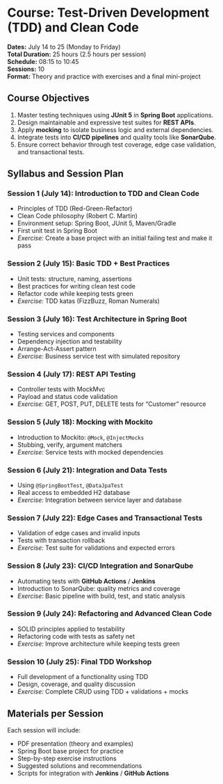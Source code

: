 # Course: Test-Driven Development (TDD) and Clean Code

**Dates:** July 14 to 25 (Monday to Friday)  
**Total Duration:** 25 hours (2.5 hours per session)  
**Schedule:** 08:15 to 10:45  
**Sessions:** 10  
**Format:** Theory and practice with exercises and a final mini-project

## Course Objectives

1. Master testing techniques using **JUnit 5** in **Spring Boot** applications.  
2. Design maintainable and expressive test suites for **REST APIs**.  
3. Apply **mocking** to isolate business logic and external dependencies.  
4. Integrate tests into **CI/CD pipelines** and quality tools like **SonarQube**.  
5. Ensure correct behavior through test coverage, edge case validation, and transactional tests.

## Syllabus and Session Plan

### Session 1 (July 14): Introduction to TDD and Clean Code
- Principles of TDD (Red-Green-Refactor)
- Clean Code philosophy (Robert C. Martin)
- Environment setup: Spring Boot, JUnit 5, Maven/Gradle
- First unit test in Spring Boot
- *Exercise:* Create a base project with an initial failing test and make it pass

### Session 2 (July 15): Basic TDD + Best Practices
- Unit tests: structure, naming, assertions
- Best practices for writing clean test code
- Refactor code while keeping tests green
- *Exercise:* TDD katas (FizzBuzz, Roman Numerals)

### Session 3 (July 16): Test Architecture in Spring Boot
- Testing services and components
- Dependency injection and testability
- Arrange-Act-Assert pattern
- *Exercise:* Business service test with simulated repository

### Session 4 (July 17): REST API Testing
- Controller tests with MockMvc
- Payload and status code validation
- *Exercise:* GET, POST, PUT, DELETE tests for “Customer” resource

### Session 5 (July 18): Mocking with Mockito
- Introduction to Mockito: `@Mock`, `@InjectMocks`
- Stubbing, verify, argument matchers
- *Exercise:* Service tests with mocked dependencies

### Session 6 (July 21): Integration and Data Tests
- Using `@SpringBootTest`, `@DataJpaTest`
- Real access to embedded H2 database
- *Exercise:* Integration between service layer and database

### Session 7 (July 22): Edge Cases and Transactional Tests
- Validation of edge cases and invalid inputs
- Tests with transaction rollback
- *Exercise:* Test suite for validations and expected errors

### Session 8 (July 23): CI/CD Integration and SonarQube
- Automating tests with **GitHub Actions** / **Jenkins**
- Introduction to SonarQube: quality metrics and coverage
- *Exercise:* Basic pipeline with build, test, and static analysis

### Session 9 (July 24): Refactoring and Advanced Clean Code
- SOLID principles applied to testability
- Refactoring code with tests as safety net
- *Exercise:* Improve architecture while keeping tests green

### Session 10 (July 25): Final TDD Workshop
- Full development of a functionality using TDD
- Design, coverage, and quality discussion
- *Exercise:* Complete CRUD using TDD + validations + mocks

## Materials per Session

Each session will include:
- PDF presentation (theory and examples)
- Spring Boot base project for practice
- Step-by-step exercise instructions
- Suggested solutions and recommendations
- Scripts for integration with **Jenkins** / **GitHub Actions**